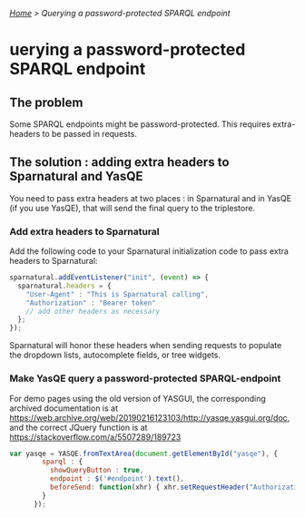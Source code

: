 _[Home](index.html) > Querying a password-protected SPARQL endpoint_

# uerying a password-protected SPARQL endpoint

## The problem

Some SPARQL endpoints might be password-protected. This requires extra-headers to be passed in requests.

## The solution : adding extra headers to Sparnatural and YasQE

You need to pass extra headers at two places : in Sparnatural and in YasQE (if you use YasQE), that will send the final query to the triplestore.

### Add extra headers to Sparnatural

Add the following code to your Sparnatural initialization code to pass extra headers to Sparnatural:

```javascript
sparnatural.addEventListener("init", (event) => {
  sparnatural.headers = {
    "User-Agent" : "This is Sparnatural calling",
    "Authorization" : "Bearer token"
    // add other headers as necessary
  };
});
```

Sparnatural will honor these headers when sending requests to populate the dropdown lists, autocomplete fields, or tree widgets.

### Make YasQE query a password-protected SPARQL-endpoint

For demo pages using the old version of YASGUI, the corresponding archived documentation is at https://web.archive.org/web/20190216123103/http://yasqe.yasgui.org/doc, and the correct JQuery function is at https://stackoverflow.com/a/5507289/189723

```javascript
var yasqe = YASQE.fromTextArea(document.getElementById("yasqe"), {
        sparql : {
          showQueryButton : true,
          endpoint : $('#endpoint').text(),
          beforeSend: function(xhr) { xhr.setRequestHeader("Authorization", "Basic " + btoa(username + ":" + password)); };
        }
      });
```

